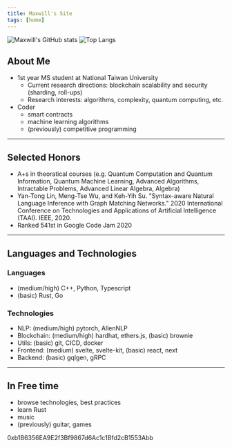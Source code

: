 ```yaml
---
title: Maxwill's Site
tags: [home]
---
```


![Maxwill's GitHub stats](https://github-readme-stats.vercel.app/api?username=eazyreal&show_icons=true&theme=dark&include_all_commits=true)
![Top Langs](https://github-readme-stats.vercel.app/api/top-langs/?username=eazyreal&show_icons=true&theme=dark)

## About Me
- 1st year MS student at National Taiwan University
  - Current research directions: blockchain scalability and security (sharding, roll-ups) 
  - Research interests: algorithms, complexity, quantum computing, etc.
- Coder 
  - smart contracts
  - machine learning algorithms
  - (previously) competitive programming
  
---

## Selected Honors
- A+s in theoratical courses (e.g. Quantum Computation and Quantum Information, Quantum Machine Learning, Advanced Algorithms, Intractable Problems, Advanced Linear Algebra, Algebra)
- Yan-Tong Lin, Meng-Tse Wu, and Keh-Yih Su. "Syntax-aware Natural Language Inference with Graph Matching Networks." 2020 International Conference on Technologies and Applications of Artificial Intelligence (TAAI). IEEE, 2020.
- Ranked 541st in Google Code Jam 2020

---

## Languages and Technologies

### Languages
- (medium/high) C++, Python, Typescript
- (basic) Rust, Go

### Technologies
- NLP: (medium/high) pytorch, AllenNLP
- Blockchain: (medium/high) hardhat, ethers.js, (basic) brownie
- Utils: (basic) git, CICD, docker
- Frontend: (medium) svelte, svelte-kit, (basic) react, next
- Backend: (basic) gqlgen, gRPC

---

## In Free time
- browse technologies, best practices
- learn Rust
- music
- (previously) guitar, games

0xb1B6356EA9E2f3Bf9867d6Ac1c1Bfd2cB1553Abb
